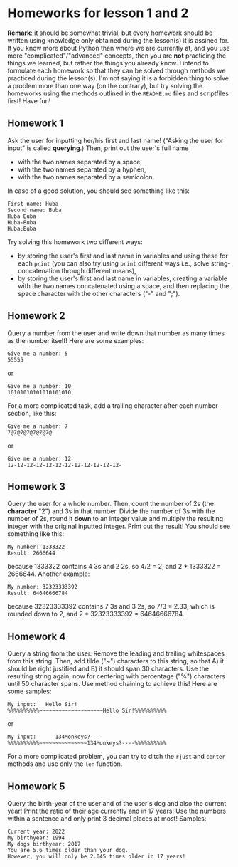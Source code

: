 # Homeworks for lesson 1 and 2

__Remark__: it should be somewhat trivial, but every homework should be written using 
knowledge only obtained during the lesson(s) it is assined for. If you know more about 
Python than where we are currently at, and you use more "complicated"/"advanced" concepts,
then you are __not__ practicing the things we learned, but rather the things you already
know. I intend to formulate each homework so that they can be solved through methods we
practiced during the lesson(s). I'm not saying it is a forbidden thing to solve a problem
more than one way (on the contrary), but try solving the homeworks using the methods
outlined in the `README.md` files and scriptfiles first! Have fun!

## Homework 1

Ask the user for inputting her/his first and last name! ("Asking the user for input" is
called __querying__.) Then, print out the user's full name
- with the two names separated by a space,
- with the two names separated by a hyphen,
- with the two names separated by a semicolon.

In case of a good solution, you should see something like this:

```text
First name: Huba
Second name: Buba
Huba Buba
Huba-Buba
Huba;Buba
```

Try solving this homework two different ways:
- by storing the user's first and last name in variables and using these for each `print`
  (you can also try using `print` different ways i.e., solve string-concatenation through
  different means),
- by storing the user's first and last name in variables, creating a variable with the
  two names concatenated using a space, and then replacing the space character with the
  other characters ("-" and ";").

## Homework 2

Query a number from the user and write down that number as many times as the number itself!
Here are some examples:

```text
Give me a number: 5
55555
```

or

```text
Give me a number: 10
10101010101010101010
```

For a more complicated task, add a trailing character after each number-section, like this:

```text
Give me a number: 7
7@7@7@7@7@7@7@
```

or

```text
Give me a number: 12
12-12-12-12-12-12-12-12-12-12-12-12-
```

## Homework 3

Query the user for a whole number. Then, count the number of 2s (the __character__ "2") and
3s in that number. Divide the number of 3s with the number of 2s, round it __down__ to an
integer value and multiply the resulting integer with the original inputted integer. Print
out the result! You should see something like this:

```text
My number: 1333322
Result: 2666644
```

because 1333322 contains 4 3s and 2 2s, so 4/2 = 2, and 2 * 1333322 = 2666644. Another
example:

```text
My number: 32323333392
Result: 64646666784
```

because 32323333392 contains 7 3s and 3 2s, so 7/3 = 2.33, which is rounded down to 2, and
2 * 32323333392 = 64646666784.

## Homework 4

Query a string from the user. Remove the leading and trailing whitespaces from this string.
Then, add tilde ("~") characters to this string, so that A) it should be right justified and
B) it should span 30 characters. Use the resulting string again, now for centering
with percentage ("%") characters until 50 character spans. Use method chaining to achieve
this! Here are some samples:

```text
My input:   Hello Sir!   
%%%%%%%%%%~~~~~~~~~~~~~~~~~~~~Hello Sir!%%%%%%%%%%
```

or

```text
My input:      134Monkeys?----         
%%%%%%%%%%~~~~~~~~~~~~~~~134Monkeys?----%%%%%%%%%%
```

For a more complicated problem, you can try to ditch the `rjust` and `center` methods and
use only the `len` function.

## Homework 5

Query the birth-year of the user and of the user's dog and also the current year! Print the
ratio of their age currently and in 17 years! Use the numbers within a sentence and only print
3 decimal places at most! Samples:

```text
Current year: 2022
My birthyear: 1994
My dogs birthyear: 2017
You are 5.6 times older than your dog.
However, you will only be 2.045 times older in 17 years!
```